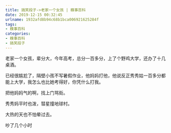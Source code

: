 ```yaml
---
title: 搞笑段子->老家一个女孩 | 糗事百科
date: 2019-12-15 00:32:45
urlname: 1932afd8b94c68b1bca006921625284f
tags: 
- 糗事百科
categories:
- 糗事百科
- 搞笑段子
---
```

老家一个女孩，辈分大，今年高考，总分一百多分，上了个野鸡大学，还办了十几桌酒。

已经很尴尬了，隔壁小孩不写暑假作业，他妈妈打他，他说反正秀秀姑一百多分都能上大学，我怎么也比她考得好，你凭什么打我。

把他妈妈气的啊，找上门骂街。

秀秀妈平时也泼，彗星撞地球村。

大热的天也不怕晕过去。

吵了几个小时


